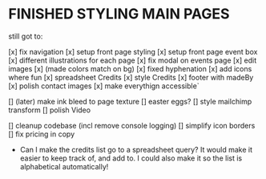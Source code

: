 # FINISHED STYLING MAIN PAGES

still got to:

[x] fix navigation
[x] setup front page styling
[x] setup front page event box
[x] different illustrations for each page
[x] fix modal on events page
[x] edit images
[x] (made colors match on bg)
[x] fixed hyphenation
[x] add icons where fun
[x] spreadsheet Credits
[x] style Credits
[x] footer with madeBy
[x] polish contact images
[x] make everythign accessible`


[] (later) make ink bleed to page texture
[] easter eggs?
[] style mailchimp transform
[] polish Video

[] cleanup codebase (incl remove console logging)
[] simplify icon borders
[] fix pricing in copy

* Can I make the credits list go to a spreadsheet query? It would make it easier to keep track of, and add to. I could also make it so the list is alphabetical automatically!
